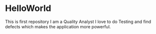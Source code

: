 # HelloWorld
This is first repository
I am a Quality Analyst
I love to do Testing and find defects which makes the application more powerful.
